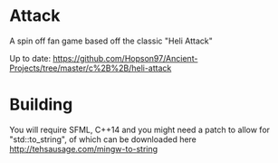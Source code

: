 # Attack
A spin off fan game based off the classic "Heli Attack"

Up to date: https://github.com/Hopson97/Ancient-Projects/tree/master/c%2B%2B/heli-attack

# Building

You will require SFML, C++14 and you might need a patch to allow for "std::to_string", of which can be downloaded here http://tehsausage.com/mingw-to-string
